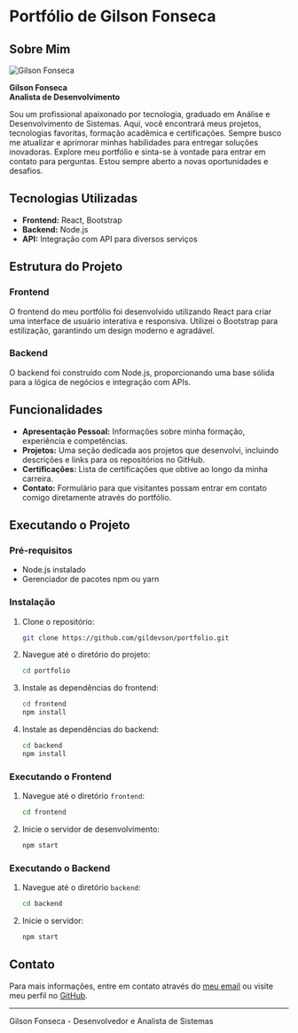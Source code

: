 # Portfólio de Gilson Fonseca

## Sobre Mim
![Gilson Fonseca]([path/to/your/image.png](https://portfoliogildevson.netlify.app/static/media/HeroImage.dbb980d20bfb739d0dc6.jpg))

**Gilson Fonseca**  
**Analista de Desenvolvimento**

Sou um profissional apaixonado por tecnologia, graduado em Análise e Desenvolvimento de Sistemas. Aqui, você encontrará meus projetos, tecnologias favoritas, formação acadêmica e certificações. Sempre busco me atualizar e aprimorar minhas habilidades para entregar soluções inovadoras. Explore meu portfólio e sinta-se à vontade para entrar em contato para perguntas. Estou sempre aberto a novas oportunidades e desafios.

## Tecnologias Utilizadas
- **Frontend:** React, Bootstrap
- **Backend:** Node.js
- **API:** Integração com API para diversos serviços

## Estrutura do Projeto

### Frontend
O frontend do meu portfólio foi desenvolvido utilizando React para criar uma interface de usuário interativa e responsiva. Utilizei o Bootstrap para estilização, garantindo um design moderno e agradável.

### Backend
O backend foi construído com Node.js, proporcionando uma base sólida para a lógica de negócios e integração com APIs.

## Funcionalidades
- **Apresentação Pessoal:** Informações sobre minha formação, experiência e competências.
- **Projetos:** Uma seção dedicada aos projetos que desenvolvi, incluindo descrições e links para os repositórios no GitHub.
- **Certificações:** Lista de certificações que obtive ao longo da minha carreira.
- **Contato:** Formulário para que visitantes possam entrar em contato comigo diretamente através do portfólio.

## Executando o Projeto

### Pré-requisitos
- Node.js instalado
- Gerenciador de pacotes npm ou yarn

### Instalação
1. Clone o repositório:
    ```bash
    git clone https://github.com/gildevson/portfolio.git
    ```

2. Navegue até o diretório do projeto:
    ```bash
    cd portfolio
    ```

3. Instale as dependências do frontend:
    ```bash
    cd frontend
    npm install
    ```

4. Instale as dependências do backend:
    ```bash
    cd backend
    npm install
    ```

### Executando o Frontend
1. Navegue até o diretório `frontend`:
    ```bash
    cd frontend
    ```

2. Inicie o servidor de desenvolvimento:
    ```bash
    npm start
    ```

### Executando o Backend
1. Navegue até o diretório `backend`:
    ```bash
    cd backend
    ```

2. Inicie o servidor:
    ```bash
    npm start
    ```

## Contato
Para mais informações, entre em contato através do [meu email](mailto:gilsonfonseca92@gmail.com) ou visite meu perfil no [GitHub](https://github.com/gildevson).

---

Gilson Fonseca - Desenvolvedor e Analista de Sistemas
